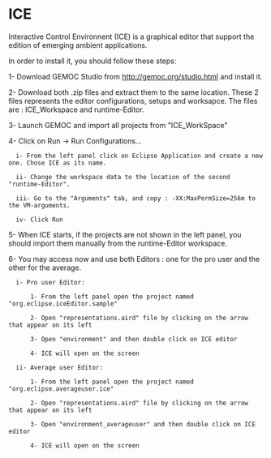 # ICE
Interactive Control Environnent (ICE)  is a graphical editor that support the edition of emerging ambient applications. 

In order to install it, you should follow these steps:

  1- Download GEMOC Studio from http://gemoc.org/studio.html and install it.
  
  2- Download both .zip files and extract them to the same location. These 2 files represents the editor configurations, setups and worksapce. The files are : ICE_Workspace and runtime-Editor.
  
  3- Launch GEMOC and import all projects from "ICE_WorkSpace"
  
  4- Click on Run -> Run Configurations...
  
      i- From the left panel click on Eclipse Application and create a new one. Chose ICE as its name.
      
      ii- Change the workspace data to the location of the second "runtime-Editor".
      
      iii- Go to the "Arguments" tab, and copy : -XX:MaxPermSize=256m to the VM-arguments.
      
      iv- Click Run
      
  5- When ICE starts, if the projects are not shown in the left panel, you should import them manually from the runtime-Editor workspace.
  
  6- You may access now and use both Editors : one for the pro user and the other for the average.
  
      i- Pro user Editor:
        
          1- From the left panel open the project named "org.eclipse.iceEditor.sample"
          
          2- Open "representations.aird" file by clicking on the arrow that appear on its left
          
          3- Open "environment" and then double click on ICE editor
          
          4- ICE will open on the screen
      
      ii- Average user Editor:
        
          1- From the left panel open the project named "org.eclipse.averageuser.ice"
          
          2- Open "representations.aird" file by clicking on the arrow that appear on its left
          
          3- Open "environment_averageuser" and then double click on ICE editor
          
          4- ICE will open on the screen
